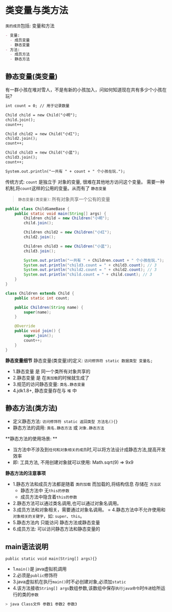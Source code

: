# 类变量与类方法
`类的成员`包括: 变量和方法
```markdown
- 变量:
  - 成员变量
  - 静态变量
- 方法:
  - 成员方法
  - 静态方法
```




## 静态变量(类变量)
有一群小孩在堆对雪人，不是有新的小孩加入，问如何知道现在共有多少个小孩在玩?
```markdown
int count = 0; // 用于记录数量

Child child = new Child("小明");
child.join();
count++;

Child child2 = new Child("小红");
child2.join();
count++;

Child child3 = new Child("小蓝");
child3.join();
count++;

System.out.println("一共有 " + count + " 个小孩在玩.");
```
传统方式:  `count` 是独立于 对象的变量, 很难在其他地方访问这个变量。
需要一种机制,将`count`这样的公用的变量。从而有了 `静态变量`
> `静态变量(类变量)`: 所有对象共享一个公有的变量
```java
public class ChildGameBase {
    public static void main(String[] args) {
        Children child = new Children("小明");
        child.join();

        Children child2 = new Children("小红");
        child2.join();

        Children child3 = new Children("小蓝");
        child3.join();

        System.out.println("一共有 " + Children.count + " 个小孩在玩."); // 3
        System.out.println("child3.count = " + child3.count); // 3
        System.out.println("child2.count = " + child2.count); // 3
        System.out.println("child.count = " + child.count); // 3
    }
}

class Children extends Child {
    public static int count;

    public Children(String name) {
        super(name);
    }

    @Override
    public void join() {
        super.join();
        count++;
    }
}
```

**静态变量细节**
静态变量(类变量)的定义: `访问修饰符 static 数据类型 变量名;`
- 1.静态变量 是 同一个类所有对象共享的
- 2.静态变量 是 在`类加载`的时候就生成了
- 3.规范的访问静态变量: `类名.静态变量`
- 4.jdk1.8+, 静态变量存在与 `堆` 中





## 静态方法(类方法)
- 定义静态方法: `访问修饰符 static 返回类型 方法名(){}`
- 静态方法的调用: `类名.静态方法` 或 `对象.静态方法`

**静态方法的使用场景: **
- 当方法中不涉及到`任何和对象相关的成员`时,可以将方法设计成静态方法,提高开发效率
- 即: 工具方法, 不用创建对象就可以使用: Math.sqrt(9) => 9x9

**静态方法的注意事项**
- 1.静态方法和成员方法都是随着 `类的加载` 而加载的,将结构信息 存储在 `方法区`
  - 静态方法中 无`this的参数`
  - 成员方法中隐含着`this的参数`
- 2.静态方法可以通过类名调用,也可以通过对象名调用。
- 3.成员方法和对象相关，需要通过对象名调用。
= 4.静态方法中不允许使用和 `对象相关的关键字`，如: `super`、`this`。
- 5.静态方法内 只能访问 静态方法或静态变量
- 6.成员方法: 可以访问静态方法和静态变量的



## main语法说明
`public static void main(String[] args){}`
- 1.`main()`是 java虚拟机调用
- 2.必须是`public`修饰符
- 3.java虚拟机在执行`main()`时不必创建对象,必须加`static`
- 4.该方法接收`String[] args`数组参数,该数组中保存`执行java命令`时`传递`给所运行的类的`参数`
```bash
> java Class文件 参数1 参数2 参数3
```
